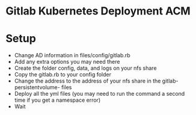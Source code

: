 # Gitlab Kubernetes Deployment ACM

# Setup

- Change AD information in files/config/gitlab.rb
- Add any extra options you may need there
- Create the folder config, data, and logs on your nfs share
- Copy the gitlab.rb to your config folder
- Change the address to the address of your nfs share in the gitlab-persistentvolume- files
- Deploy all the yml files (you may need to run the command a second time if you get a namespace error)
- Wait
